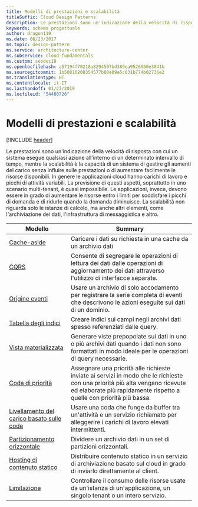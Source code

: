 ```yaml
---
title: Modelli di prestazioni e scalabilità
titleSuffix: Cloud Design Patterns
description: Le prestazioni sono un'indicazione della velocità di risposta con cui un sistema esegue qualsiasi azione all'interno di un determinato intervallo di tempo, mentre la scalabilità è la capacità di un sistema di gestire gli aumenti del carico senza influire sulle prestazioni o di aumentare facilmente le risorse disponibili. In genere le applicazioni cloud hanno carichi di lavoro e picchi di attività variabili. La previsione di questi aspetti, soprattutto in uno scenario multi-tenant, è quasi impossibile. Le applicazioni, invece, devono essere in grado di aumentare le risorse entro i limiti per soddisfare i picchi di domanda e di ridurle quando la domanda diminuisce. La scalabilità non riguarda solo le istanze di calcolo, ma anche altri elementi, come l'archiviazione dei dati, l'infrastruttura di messaggistica e altro.
keywords: schema progettuale
author: dragon119
ms.date: 06/23/2017
ms.topic: design-pattern
ms.service: architecture-center
ms.subservice: cloud-fundamentals
ms.custom: seodec18
ms.openlocfilehash: a57194f70218a8294507bd389ea9526660e3041b
ms.sourcegitcommit: 1b50810208354577b00e89e5c031b774b02736e2
ms.translationtype: HT
ms.contentlocale: it-IT
ms.lasthandoff: 01/23/2019
ms.locfileid: "54480726"
---
```

# <a name="performance-and-scalability-patterns"></a>Modelli di prestazioni e scalabilità

[!INCLUDE [header](../../_includes/header.md)]

Le prestazioni sono un'indicazione della velocità di risposta con cui un sistema esegue qualsiasi azione all'interno di un determinato intervallo di tempo, mentre la scalabilità è la capacità di un sistema di gestire gli aumenti del carico senza influire sulle prestazioni o di aumentare facilmente le risorse disponibili. In genere le applicazioni cloud hanno carichi di lavoro e picchi di attività variabili. La previsione di questi aspetti, soprattutto in uno scenario multi-tenant, è quasi impossibile. Le applicazioni, invece, devono essere in grado di aumentare le risorse entro i limiti per soddisfare i picchi di domanda e di ridurle quando la domanda diminuisce. La scalabilità non riguarda solo le istanze di calcolo, ma anche altri elementi, come l'archiviazione dei dati, l'infrastruttura di messaggistica e altro.

|                           Modello                            |                                                                        Summary                                                                         |
|--------------------------------------------------------------|--------------------------------------------------------------------------------------------------------------------------------------------------------|
|               [Cache-aside](../cache-aside.md)               |                                                   Caricare i dati su richiesta in una cache da un archivio dati                                                   |
|                      [CQRS](../cqrs.md)                      |                           Consente di segregare le operazioni di lettura dei dati dalle operazioni di aggiornamento dei dati attraverso l'utilizzo di interfacce separate.                           |
|            [Origine eventi](../event-sourcing.md)            |                     Usare un archivio di solo accodamento per registrare la serie completa di eventi che descrivono le azioni eseguite sui dati di un dominio.                      |
|               [Tabella degli indici](../index-table.md)               |                                Creare indici sui campi negli archivi dati spesso referenziati dalle query.                                |
|         [Vista materializzata](../materialized-view.md)         |       Generare viste prepopolate sui dati in uno o più archivi dati quando i dati non sono formattati in modo ideale per le operazioni di query necessarie.        |
|            [Coda di priorità](../priority-queue.md)            | Assegnare una priorità alle richieste inviate ai servizi in modo che le richieste con una priorità più alta vengano ricevute ed elaborate più rapidamente rispetto a quelle con priorità più bassa. |
| [Livellamento del carico basato sulle code](../queue-based-load-leveling.md) |              Usare una coda che funge da buffer tra un'attività e un servizio richiamato per alleggerire i carichi di lavoro elevati intermittenti.               |
|                  [Partizionamento orizzontale](../sharding.md)                  |                                           Dividere un archivio dati in un set di partizioni orizzontali.                                           |
|    [Hosting di contenuto statico](../static-content-hosting.md)    |                          Distribuire contenuto statico in un servizio di archiviazione basato sul cloud in grado di inviarlo direttamente al client.                          |
|                [Limitazione](../throttling.md)                |                Controllare il consumo delle risorse usate da un'istanza di un'applicazione, un singolo tenant o un intero servizio.                 |

